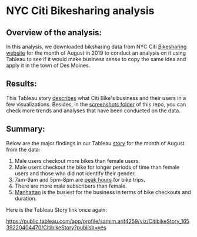 # NYC Citi Bikesharing analysis

## Overview of the analysis:
  
  In this analysis, we downloaded biksharing data from NYC Citi [Bikesharing website](https://s3.amazonaws.com/tripdata/index.html) for the month of August in 2019 to conduct an analysis on it using Tableau to see if it would make business sense to copy the same idea and apply it in the town of Des Moines. 
  
## Results:

  This Tableau story [describes](https://public.tableau.com/app/profile/samim.arif4259/viz/CitibikeStory_16539220404470/CitibikeStory?publish=yes) what Citi Bike's business and their users in a few visualizations. Besides, in the [screenshots folder](https://github.com/sam1arif/bikesharing/tree/main/Challenge) of this repo, you can check more trends and analyses that have been conducted on the data. 


## Summary: 

  Below are the major findings in our Tableau [story](https://public.tableau.com/app/profile/samim.arif4259/viz/CitibikeStory_16539220404470/CitibikeStory?publish=yes) for the month of August from the data:
  
  1. Male users checkout more bikes than female users.
  2. Male users checkout the bike for longer periods of time than female users and those who did not identify their gender.
  3. 7am-9am and 5pm-8pm are [peak hours](https://github.com/sam1arif/bikesharing/blob/main/Screenshots%20of%20viz/August%20Peak%20hours.png) for bike trips.
  4. There are more male subscribers than female.
  5. [Manhattan](https://github.com/sam1arif/bikesharing/blob/main/Screenshots%20of%20viz/top%20starting%20locations.png) is the busiest for the business in terms of bike checkouts and duration.


Here is the Tableau Story link once again:

https://public.tableau.com/app/profile/samim.arif4259/viz/CitibikeStory_16539220404470/CitibikeStory?publish=yes
